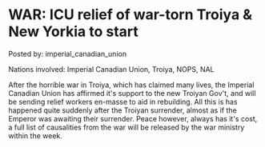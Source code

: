 # WAR: ICU relief of war-torn Troiya & New Yorkia to start 

Posted by: imperial_canadian_union

Nations involved: Imperial Canadian Union, Troiya, NOPS, NAL

After the horrible war in Troiya, which has claimed many lives, the Imperial Canadian Union has affirmed it's support to the new Troiyan Gov't, and will be sending relief workers en-masse to aid in rebuilding. All this is has happened quite suddenly after the Troiyan surrender, almost as if the Emperor was awaiting their surrender. Peace however, always has it's cost, a full list of causalities from the war will be released by the war ministry within the week. 